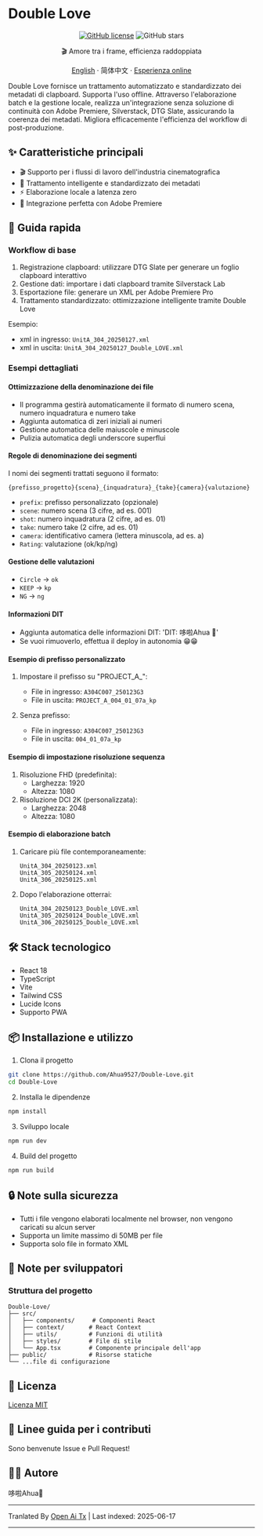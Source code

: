 # Double Love

<div align="center">

[![GitHub license](https://img.shields.io/github/license/Ahua9527/Double-Love)](https://github.com/Ahua9527/Double-Love/blob/main/LICENSE)
![GitHub stars](https://img.shields.io/github/stars/Ahua9527/Double-Love)

🎬 Amore tra i frame, efficienza raddoppiata

[//]: # (Easter egg nascosto nel codice)
<!Double Love: ogni inquadratura nasconde il framerate che non ti ho mai detto -->

[English](./README.en.md) · 简体中文 · [Esperienza online](https://double-love.ahua.space)

</div>

Double Love fornisce un trattamento automatizzato e standardizzato dei metadati di clapboard. Supporta l'uso offline. Attraverso l'elaborazione batch e la gestione locale, realizza un'integrazione senza soluzione di continuità con Adobe Premiere, Silverstack, DTG Slate, assicurando la coerenza dei metadati. Migliora efficacemente l'efficienza del workflow di post-produzione.

## ✨ Caratteristiche principali

- 🎬 Supporto per i flussi di lavoro dell'industria cinematografica
- 📝 Trattamento intelligente e standardizzato dei metadati
- ⚡ Elaborazione locale a latenza zero
- 🧩 Integrazione perfetta con Adobe Premiere

## 🚀 Guida rapida

### Workflow di base

1. Registrazione clapboard: utilizzare DTG Slate per generare un foglio clapboard interattivo
2. Gestione dati: importare i dati clapboard tramite Silverstack Lab
3. Esportazione file: generare un XML per Adobe Premiere Pro
4. Trattamento standardizzato: ottimizzazione intelligente tramite Double Love

Esempio:
- xml in ingresso: `UnitA_304_20250127.xml`
- xml in uscita: `UnitA_304_20250127_Double_LOVE.xml`

### Esempi dettagliati

#### Ottimizzazione della denominazione dei file
- Il programma gestirà automaticamente il formato di numero scena, numero inquadratura e numero take
- Aggiunta automatica di zeri iniziali ai numeri
- Gestione automatica delle maiuscole e minuscole
- Pulizia automatica degli underscore superflui

#### Regole di denominazione dei segmenti

I nomi dei segmenti trattati seguono il formato:
```
{prefisso_progetto}{scena}_{inquadratura}_{take}{camera}{valutazione}
```

- `prefix`: prefisso personalizzato (opzionale)
- `scene`: numero scena (3 cifre, ad es. 001)
- `shot`: numero inquadratura (2 cifre, ad es. 01)
- `take`: numero take (2 cifre, ad es. 01)
- `camera`: identificativo camera (lettera minuscola, ad es. a)
- `Rating`: valutazione (ok/kp/ng)

#### Gestione delle valutazioni
- `Circle` → `ok`
- `KEEP` → `kp`
- `NG` → `ng`

#### Informazioni DIT
- Aggiunta automatica delle informazioni DIT: 'DIT: 哆啦Ahua 🌱'
- Se vuoi rimuoverlo, effettua il deploy in autonomia 😁😁

#### Esempio di prefisso personalizzato

1. Impostare il prefisso su "PROJECT_A_":
   - File in ingresso: `A304C007_250123G3`
   - File in uscita: `PROJECT_A_004_01_07a_kp`

2. Senza prefisso:
   - File in ingresso: `A304C007_250123G3`
   - File in uscita: `004_01_07a_kp`

#### Esempio di impostazione risoluzione sequenza

1. Risoluzione FHD (predefinita):
   - Larghezza: 1920
   - Altezza: 1080   
2. Risoluzione DCI 2K (personalizzata):
   - Larghezza: 2048
   - Altezza: 1080   

#### Esempio di elaborazione batch

1. Caricare più file contemporaneamente:
   ```
   UnitA_304_20250123.xml
   UnitA_305_20250124.xml
   UnitA_306_20250125.xml
   ```

2. Dopo l'elaborazione otterrai:
   ```
   UnitA_304_20250123_Double_LOVE.xml
   UnitA_305_20250124_Double_LOVE.xml
   UnitA_306_20250125_Double_LOVE.xml
   ```

## 🛠️ Stack tecnologico

- React 18
- TypeScript
- Vite
- Tailwind CSS
- Lucide Icons
- Supporto PWA

## 📦 Installazione e utilizzo

1. Clona il progetto

```bash
git clone https://github.com/Ahua9527/Double-Love.git
cd Double-Love
```

2. Installa le dipendenze

```bash
npm install
```

3. Sviluppo locale

```bash
npm run dev
```

4. Build del progetto

```bash
npm run build
```

## 🔒 Note sulla sicurezza

- Tutti i file vengono elaborati localmente nel browser, non vengono caricati su alcun server
- Supporta un limite massimo di 50MB per file
- Supporta solo file in formato XML

## 🌈 Note per sviluppatori

### Struttura del progetto

```
Double-Love/
├── src/
│   ├── components/     # Componenti React
│   ├── context/       # React Context
│   ├── utils/         # Funzioni di utilità
│   ├── styles/        # File di stile
│   └── App.tsx        # Componente principale dell'app
├── public/            # Risorse statiche
└── ...file di configurazione
```

## 📃 Licenza

[Licenza MIT](LICENSE)

## 🤝 Linee guida per i contributi

Sono benvenute Issue e Pull Request!

## 👨‍💻 Autore

哆啦Ahua🌱

---

Tranlated By [Open Ai Tx](https://github.com/OpenAiTx/OpenAiTx) | Last indexed: 2025-06-17

---